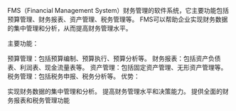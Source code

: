 FMS（Financial Management System）财务管理的软件系统，它主要功能包括预算管理、财务报表、资产管理、税务管理等。
FMS可以帮助企业实现财务数据的集中管理和分析，从而提高财务管理水平。

主要功能：

预算管理：包括预算编制、预算执行、预算分析等。
财务报表：包括资产负债表、利润表、现金流量表等。
资产管理：包括固定资产管理、无形资产管理等。
税务管理：包括税务申报、税务分析等。
优势：

实现财务数据的集中管理和分析。
提高财务管理水平和决策能力。
提供全面的财务报表和税务管理功能